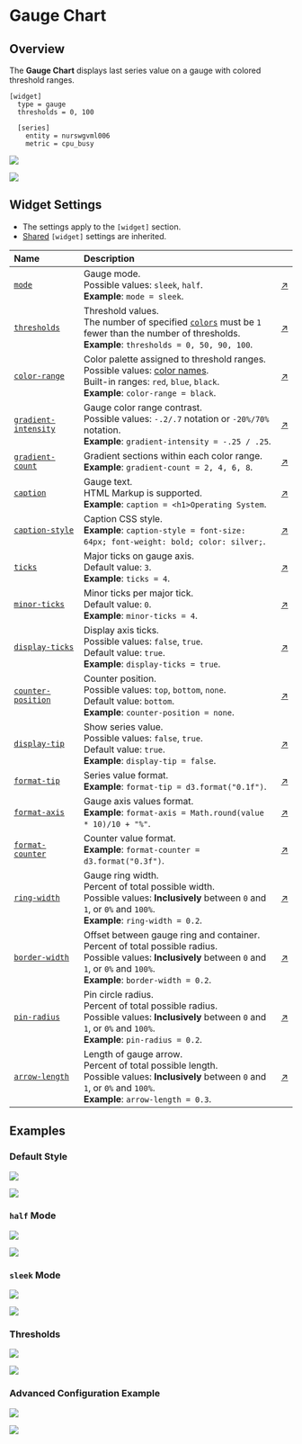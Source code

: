 # Gauge Chart

## Overview

The **Gauge Chart** displays last series value on a gauge with colored threshold ranges.

```ls
[widget]
  type = gauge
  thresholds = 0, 100

  [series]
    entity = nurswgvml006
    metric = cpu_busy
```

![](./images/gauge-chart-title.png)

[![](../../images/button.png)](https://apps.axibase.com/chartlab/dbe74cff)

## Widget Settings

* The settings apply to the `[widget]` section.
* [Shared](../shared/README.md#widget-settings) `[widget]` settings are inherited.

Name | Description | &nbsp;
:--|:--|:--
|<a name="mode"></a>[`mode`](#mode)|Gauge mode.<br>Possible values: `sleek`, `half`.<br>**Example**: `mode = sleek`.|[↗](https://apps.axibase.com/chartlab/527286dc)|
|<a name="thresholds"></a>[`thresholds`](#thresholds)| Threshold values.<br>The number of specified [`colors`](#colors) must be `1` fewer than the number of thresholds.<br>**Example**: `thresholds = 0, 50, 90, 100`.| [↗](https://apps.axibase.com/chartlab/7cc6b7c8)|
|<a name="color-range"></a>[`color-range`](#color-range)|Color palette assigned to threshold ranges.<br>Possible values: [color names](https://en.wikipedia.org/wiki/Web_colors).<br>Built-in ranges: `red`, `blue`, `black`.<br>**Example**: `color-range = black`.|[↗](https://apps.axibase.com/chartlab/2969abb3)|
|<a name="gradient-intensity"></a>[`gradient-intensity`](#gradient-intensity)|Gauge color range contrast.<br>Possible values: `-.2/.7` notation or `-20%/70%` notation.<br>**Example**: `gradient-intensity = -.25 / .25`.|[↗](https://apps.axibase.com/chartlab/707b0f17)|
|<a name="gradient-count"></a>[`gradient-count`](#gradient-count)|Gradient sections within each color range.<br>**Example**: `gradient-count = 2, 4, 6, 8`.|[↗](https://apps.axibase.com/chartlab/da0444e0)|
|<a name="caption"></a>[`caption`](#caption)|Gauge text.<br>HTML Markup is supported.<br>**Example**: `caption = <h1>Operating System`.|[↗](https://apps.axibase.com/chartlab/8c28ca09)|
|<a name="caption-style"></a>[`caption-style`](#caption-style)|Caption CSS style.<br>**Example**: `caption-style = font-size: 64px; font-weight: bold; color: silver;`.|[↗](https://apps.axibase.com/chartlab/32435859)|
|<a name="ticks"></a>[`ticks`](#ticks)|Major ticks on gauge axis.<br>Default value: `3`.<br>**Example**: `ticks = 4`.|[↗](https://apps.axibase.com/chartlab/2030dce2)|
|<a name="minor-ticks"></a>[`minor-ticks`](#minor-ticks)|Minor ticks per major tick.<br>Default value: `0`.<br>**Example**: `minor-ticks = 4`.|[↗](https://apps.axibase.com/chartlab/19ba231a)|
|<a name="display-ticks"></a>[`display-ticks`](#display-ticks)|Display axis ticks.<br>Possible values: `false`, `true`.<br>Default value: `true`.<br>**Example**: `display-ticks = true`.|[↗](https://apps.axibase.com/chartlab/d27397ab)|
|<a name="counter-position"></a>[`counter-position`](#counter-position)|Counter position.<br>Possible values: `top`, `bottom`, `none`.<br>Default value: `bottom`.<br>**Example**: `counter-position = none`.|[↗](https://apps.axibase.com/chartlab/68c1d524)|
|<a name="display-tip"></a>[`display-tip`](#display-tip)| Show series value.<br>Possible values: `false`, `true`.<br>Default value: `true`.<br>**Example**: `display-tip = false`.|[↗](https://apps.axibase.com/chartlab/fab55bb4)|
|<a name="format-tip"></a>[`format-tip`](#format-tip)|Series value format.<br>**Example**: `format-tip = d3.format("0.1f")`.|[↗](https://apps.axibase.com/chartlab/f84ddeb3)|
|<a name="format-axis"></a>[`format-axis`](#format-axis)|Gauge axis values format.<br>**Example**: `format-axis = Math.round(value * 10)/10 + "%"`.|[↗](https://apps.axibase.com/chartlab/b5d44b15)|
|<a name="format-counter"></a>[`format-counter`](#format-counter)|Counter value format.<br>**Example**: `format-counter = d3.format("0.3f")`.|[↗](https://apps.axibase.com/chartlab/b6172091)|
|<a name="ring-width"></a>[`ring-width`](#ring-width)|Gauge ring width.<br>Percent of total possible width.<br>Possible values: **Inclusively** between `0` and `1`, or `0%` and `100%`.<br>**Example**: `ring-width = 0.2`.|[↗](https://apps.axibase.com/chartlab/ded3dbb6)|
|<a name="border-width"></a>[`border-width`](#border-width)|Offset between gauge ring and container.<br>Percent of total possible radius.<br>Possible values: **Inclusively** between `0` and `1`, or `0%` and `100%`.<br>**Example**: `border-width = 0.2`.|[↗](https://apps.axibase.com/chartlab/7b7dd137)|
|<a name="pin-radius"></a>[`pin-radius`](#pin-radius)|Pin circle radius.<br>Percent of total possible radius.<br>Possible values: **Inclusively** between `0` and `1`, or `0%` and `100%`.<br>**Example**: `pin-radius = 0.2`.|[↗](https://apps.axibase.com/chartlab/c1fc2e57)|
|<a name="arrow-length"></a>[`arrow-length`](#arrow-length)|Length of gauge arrow.<br>Percent of total possible length.<br>Possible values: **Inclusively** between `0` and `1`, or `0%` and `100%`.<br>**Example**: `arrow-length = 0.3`.|[↗](https://apps.axibase.com/chartlab/989ac542)|

## Examples

### Default Style

![](./images/default-style-image.png)

[![](../../images/button.png)](https://apps.axibase.com/chartlab/11ee4071)

### `half` Mode

![](./images/half-mode-image.png)

[![](../../images/button.png)](https://apps.axibase.com/chartlab/2fd9e1b1)

### `sleek` Mode

![](./images/sleek-mode.png)

[![](../../images/button.png)](https://apps.axibase.com/chartlab/05c9711c)

### Thresholds

![](./images/thresholds-image-1.png)

[![](../../images/button.png)](https://apps.axibase.com/chartlab/8cfb1120)

### Advanced Configuration Example

![](./images/advanced-configuration-example.png)

[![](../../images/button.png)](https://apps.axibase.com/chartlab/a22d8ee0)
